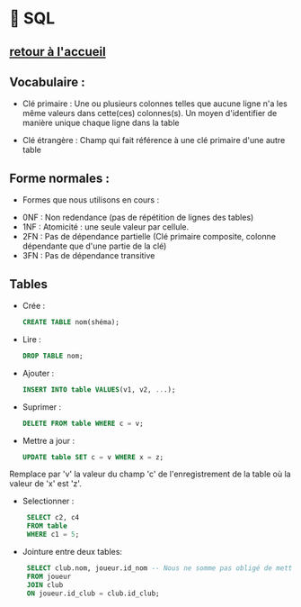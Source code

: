 # 📁 SQL
[retour à l'accueil](https://github.com/h4r1cX/NSIpedia/blob/main/accueil.md)
---

## Vocabulaire :
- Clé primaire : Une ou plusieurs colonnes telles que aucune ligne n'a les même valeurs dans cette(ces) colonnes(s). Un moyen d'identifier de manière unique chaque ligne dans la table

- Clé étrangère : Champ qui fait référence à une clé primaire d'une autre table

## Forme normales :

* Formes que nous utilisons en cours :
- 0NF : Non redendance (pas de répétition de lignes des tables)
- 1NF : Atomicité : une seule valeur par cellule.
- 2FN : Pas de dépendance partielle (Clé primaire composite, colonne dépendante que d'une partie de la clé)
- 3FN : Pas de dépendance transitive

## Tables

* Crée : 
   ```sql
   CREATE TABLE nom(shéma);

* Lire : 
   ```sql
   DROP TABLE nom;

* Ajouter : 
   ```sql
   INSERT INTO table VALUES(v1, v2, ...);

* Suprimer : 
   ```sql
   DELETE FROM table WHERE c = v;

* Mettre a jour :
   ```sql
   UPDATE table SET c = v WHERE x = z;
Remplace par 'v' la valeur du champ 'c' de l'enregistrement de la table où la valeur de 'x' est 'z'.

* Selectionner :
   ```sql
    SELECT c2, c4 
    FROM table 
    WHERE c1 = 5;

* Jointure entre deux tables:
   ```sql
    SELECT club.nom, joueur.id_nom -- Nous ne somme pas obligé de mettre le nom de la table avant
    FROM joueur
    JOIN club
    ON joueur.id_club = club.id_club;
